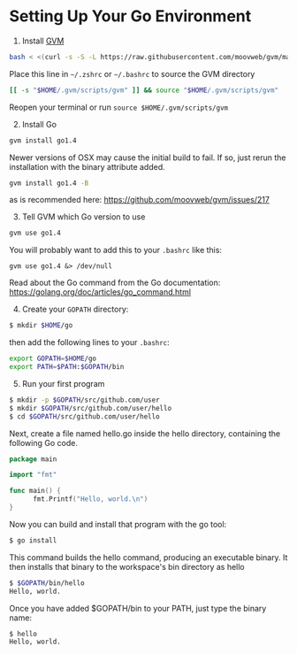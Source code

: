 # Setting Up Your Go Environment


  1. Install [GVM](https://github.com/moovweb/gvm)

  ```bash
  bash < <(curl -s -S -L https://raw.githubusercontent.com/moovweb/gvm/master/binscripts/gvm-installer)
  ```

  Place this line in `~/.zshrc` or `~/.bashrc` to source the GVM directory
  ```bash
  [[ -s "$HOME/.gvm/scripts/gvm" ]] && source "$HOME/.gvm/scripts/gvm"
  ```

  Reopen your terminal or run `source $HOME/.gvm/scripts/gvm`

  2. Install Go

  ```bash
  gvm install go1.4
  ```

  Newer versions of OSX may cause the initial build to fail. If so, just rerun the installation with the binary attribute added.

  ```bash
  gvm install go1.4 -B
  ```

  as is recommended here:
  https://github.com/moovweb/gvm/issues/217


  3. Tell GVM which Go version to use

  ```bash
  gvm use go1.4
  ```
  You will probably want to add this to your `.bashrc` like this:
  
  ```
  gvm use go1.4 &> /dev/null
  ```
  Read about the Go command from the Go documentation: https://golang.org/doc/articles/go_command.html

  4. Create your `GOPATH` directory:

  ```bash
  $ mkdir $HOME/go
  ```
  
  then add the following lines to your `.bashrc`:
  
  ```bash
  export GOPATH=$HOME/go
  export PATH=$PATH:$GOPATH/bin
  ```

  5. Run your first program

  ```bash
  $ mkdir -p $GOPATH/src/github.com/user
  $ mkdir $GOPATH/src/github.com/user/hello
  $ cd $GOPATH/src/github.com/user/hello
  ```

  Next, create a file named hello.go inside the hello directory, containing the following Go code.

  ```go
  package main

  import "fmt"

  func main() {
        fmt.Printf("Hello, world.\n")
  }
  ```

  Now you can build and install that program with the go tool:

  ```bash
  $ go install
  ```

  This command builds the hello command, producing an executable binary. It then installs that binary to the workspace's bin directory as hello

  ```bash
  $ $GOPATH/bin/hello
  Hello, world.
  ```

  Once you have added $GOPATH/bin to your PATH, just type the binary name:
  ```bash
  $ hello
  Hello, world.
  ```
